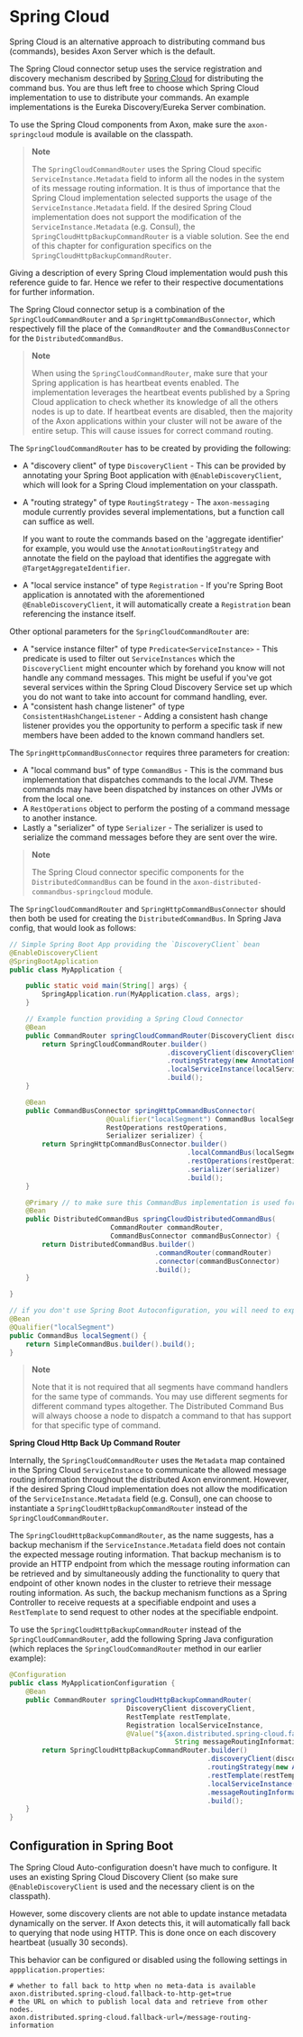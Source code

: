 # Spring Cloud

Spring Cloud is an alternative approach to distributing command bus \(commands\), besides Axon Server which is the default.

The Spring Cloud connector setup uses the service registration and discovery mechanism described by [Spring Cloud](https://spring.io/projects/spring-cloud) for distributing the command bus. You are thus left free to choose which Spring Cloud implementation to use to distribute your commands. An example implementations is the Eureka Discovery/Eureka Server combination.

To use the Spring Cloud components from Axon, make sure the `axon-springcloud` module is available on the classpath.

> **Note**
>
> The `SpringCloudCommandRouter` uses the Spring Cloud specific `ServiceInstance.Metadata` field to inform all the nodes in the system of its message routing information. It is thus of importance that the Spring Cloud implementation selected supports the usage of the `ServiceInstance.Metadata` field. If the desired Spring Cloud implementation does not support the modification of the `ServiceInstance.Metadata` \(e.g. Consul\), the `SpringCloudHttpBackupCommandRouter` is a viable solution. See the end of this chapter for configuration specifics on the `SpringCloudHttpBackupCommandRouter`.

Giving a description of every Spring Cloud implementation would push this reference guide to far. Hence we refer to their respective documentations for further information.

The Spring Cloud connector setup is a combination of the `SpringCloudCommandRouter` and a `SpringHttpCommandBusConnector`, which respectively fill the place of the `CommandRouter` and the `CommandBusConnector` for the `DistributedCommandBus`.

> **Note**
>
> When using the `SpringCloudCommandRouter`, make sure that your Spring application is has heartbeat events enabled. The implementation leverages the heartbeat events published by a Spring Cloud application to check whether its knowledge of all the others nodes is up to date. If heartbeat events are disabled, then the majority of the Axon applications within your cluster will not be aware of the entire setup. This will cause issues for correct command routing.

The `SpringCloudCommandRouter` has to be created by providing the following:

* A "discovery client" of type `DiscoveryClient` - This can be provided by annotating your Spring Boot application with `@EnableDiscoveryClient`, which will look for a Spring Cloud implementation on your classpath.
* A "routing strategy" of type `RoutingStrategy` - The `axon-messaging` module currently provides several implementations, but a function call can suffice as well. 

  If you want to route the commands based on the 'aggregate identifier' for example, you would use the `AnnotationRoutingStrategy` and annotate the field on the payload that identifies the aggregate with `@TargetAggregateIdentifier`.

* A "local service instance" of type `Registration` - If you're Spring Boot application is annotated with the aforementioned `@EnableDiscoveryClient`, it will automatically create a `Registration` bean referencing the instance itself. 

Other optional parameters for the `SpringCloudCommandRouter` are:

* A "service instance filter" of type `Predicate<ServiceInstance>` - This predicate is used to filter out `ServiceInstances` which the `DiscoveryClient` might encounter which by forehand you know will not handle any command messages. This might be useful if you've got several services within the Spring Cloud Discovery Service set up which you do not want to take into account for command handling, ever.
* A "consistent hash change listener" of type `ConsistentHashChangeListener` - Adding a consistent hash change listener provides you the opportunity to perform a specific task if new members have been added to the known command handlers set.

The `SpringHttpCommandBusConnector` requires three parameters for creation:

* A "local command bus" of type `CommandBus` - This is the command bus implementation that dispatches commands to the local JVM. These commands may have been dispatched by instances on other JVMs or from the local one.
* A `RestOperations` object to perform the posting of a command message to another instance.
* Lastly a "serializer" of type `Serializer` - The serializer is used to serialize the command messages before they are sent over the wire.

> **Note**
>
> The Spring Cloud connector specific components for the `DistributedCommandBus` can be found in the `axon-distributed-commandbus-springcloud` module.

The `SpringCloudCommandRouter` and `SpringHttpCommandBusConnector` should then both be used for creating the `DistributedCommandBus`. In Spring Java config, that would look as follows:

```java
// Simple Spring Boot App providing the `DiscoveryClient` bean
@EnableDiscoveryClient
@SpringBootApplication
public class MyApplication {

    public static void main(String[] args) {
        SpringApplication.run(MyApplication.class, args);
    }

    // Example function providing a Spring Cloud Connector
    @Bean
    public CommandRouter springCloudCommandRouter(DiscoveryClient discoveryClient, Registration localServiceInstance) {
        return SpringCloudCommandRouter.builder()
                                       .discoveryClient(discoveryClient)
                                       .routingStrategy(new AnnotationRoutingStrategy())
                                       .localServiceInstance(localServiceInstance)
                                       .build();
    }

    @Bean
    public CommandBusConnector springHttpCommandBusConnector(
                        @Qualifier("localSegment") CommandBus localSegment,
                        RestOperations restOperations,
                        Serializer serializer) {
        return SpringHttpCommandBusConnector.builder()
                                            .localCommandBus(localSegment)
                                            .restOperations(restOperations)
                                            .serializer(serializer)
                                            .build();
    }

    @Primary // to make sure this CommandBus implementation is used for autowiring
    @Bean
    public DistributedCommandBus springCloudDistributedCommandBus(
                         CommandRouter commandRouter, 
                         CommandBusConnector commandBusConnector) {
        return DistributedCommandBus.builder()
                                    .commandRouter(commandRouter)
                                    .connector(commandBusConnector)
                                    .build();
    }

}
```

```java
// if you don't use Spring Boot Autoconfiguration, you will need to explicitly define the local segment:
@Bean
@Qualifier("localSegment")
public CommandBus localSegment() {
    return SimpleCommandBus.builder().build();
}
```

> **Note**
>
> Note that it is not required that all segments have command handlers for the same type of commands. You may use different segments for different command types altogether. The Distributed Command Bus will always choose a node to dispatch a command to that has support for that specific type of command.

**Spring Cloud Http Back Up Command Router**

Internally, the `SpringCloudCommandRouter` uses the `Metadata` map contained in the Spring Cloud `ServiceInstance` to communicate the allowed message routing information throughout the distributed Axon environment. However, if the desired Spring Cloud implementation does not allow the modification of the `ServiceInstance.Metadata` field \(e.g. Consul\), one can choose to instantiate a `SpringCloudHttpBackupCommandRouter` instead of the `SpringCloudCommandRouter`.

The `SpringCloudHttpBackupCommandRouter`, as the name suggests, has a backup mechanism if the `ServiceInstance.Metadata` field does not contain the expected message routing information. That backup mechanism is to provide an HTTP endpoint from which the message routing information can be retrieved and by simultaneously adding the functionality to query that endpoint of other known nodes in the cluster to retrieve their message routing information. As such, the backup mechanism functions as a Spring Controller to receive requests at a specifiable endpoint and uses a `RestTemplate` to send request to other nodes at the specifiable endpoint.

To use the `SpringCloudHttpBackupCommandRouter` instead of the `SpringCloudCommandRouter`, add the following Spring Java configuration \(which replaces the `SpringCloudCommandRouter` method in our earlier example\):

```java
@Configuration
public class MyApplicationConfiguration {
    @Bean
    public CommandRouter springCloudHttpBackupCommandRouter(
                             DiscoveryClient discoveryClient, 
                             RestTemplate restTemplate,
                             Registration localServiceInstance,                             
                             @Value("${axon.distributed.spring-cloud.fallback-url}") 
                                         String messageRoutingInformationEndpoint) {
        return SpringCloudHttpBackupCommandRouter.builder()
                                                 .discoveryClient(discoveryClient)
                                                 .routingStrategy(new AnnotationRoutingStrategy())
                                                 .restTemplate(restTemplate)
                                                 .localServiceInstance(localServiceInstance)
                                                 .messageRoutingInformationEndpoint(messageRoutingInformationEndpoint)
                                                 .build();
    }
}
```

## Configuration in Spring Boot

The Spring Cloud Auto-configuration doesn't have much to configure. It uses an existing Spring Cloud Discovery Client \(so make sure `@EnableDiscoveryClient` is used and the necessary client is on the classpath\).

However, some discovery clients are not able to update instance metadata dynamically on the server. If Axon detects this, it will automatically fall back to querying that node using HTTP. This is done once on each discovery heartbeat \(usually 30 seconds\).

This behavior can be configured or disabled using the following settings in `appplication.properties`:

```text
# whether to fall back to http when no meta-data is available
axon.distributed.spring-cloud.fallback-to-http-get=true
# the URL on which to publish local data and retrieve from other nodes.
axon.distributed.spring-cloud.fallback-url=/message-routing-information
```

